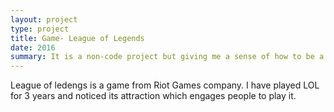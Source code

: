 ```yaml
---
layout: project
type: project
title: Game- League of Legends
date: 2016
summary: It is a non-code project but giving me a sense of how to be a software engineer. 
---
```




League of ledengs is a game from Riot Games company.  I have played LOL for 3 years and noticed its attraction which engages people to play it.  
